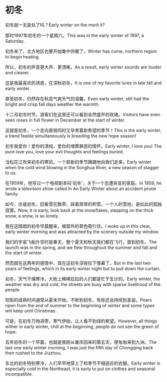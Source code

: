# 初冬

<p><span class="chinese">初冬就一无是处了吗？</span><span class="english">Early winter on the merit it?</span></p>

<p><span class="chinese">那时1997年初冬的一个星期六。</span><span class="english">This was in the early winter of 1997, a Saturday.</span></p>

<p><span class="chinese">初冬来了，北方地区也要开始集中供暖了。</span><span class="english">Winter has come, northern region to begin heating.</span></p>

<p><span class="chinese">所以，初冬的声音更大声、更清晰。</span><span class="english">As a result, early winter sounds are louder and clearer.</span></p>

<p><span class="chinese">这是我最喜欢的诱惑，在深秋初冬。</span><span class="english">It is one of my favorite lures in late fall and early winter.</span></p>

<p><span class="chinese">甚至初冬，仍然存在秋高气爽天气的温馨。</span><span class="english">Even early winter, still had the bright and crisp fall days weather the warmth.</span></p>

<p><span class="chinese">十二月初冬时节，游客们在这里还可以看到全然盛开的玫瑰。</span><span class="english">Visitors have even seen roses in full flower in December at the start of winter.</span></p>

<p><span class="chinese">这就是初冬，一个走向衰弱同时又孕育着新希望的季节！</span><span class="english">This is the early winter, a trend feeble simultaneously is breeding the new hope season!</span></p>

<p><span class="chinese">初冬我爱你！爱你的清纯，爱你的埋葬罪恶的情怀。</span><span class="english">Early winter, I love you! The pure love you, love your evil thoughts and feelings buried.</span></p>

<p><span class="chinese">当松花江吹来初冬的寒风，一个崭新的季节蹒跚地向我们走来。</span><span class="english">Early winter when the cold wind blowing in the Songhua River, a new season of stagger to us.</span></p>

<p><span class="chinese">在1959年，他写过一个电视剧本叫'初冬'，关于一个忽遭突变的家庭。</span><span class="english">In 1959, he wrote a television show called In An Early Winter about an accident prone family.</span></p>

<p><span class="chinese">如今，亦是初冬，回看雪花飘零，踩着厚厚的积雪，一个人的雪地，是如此的孤独寂寞。</span><span class="english">Now, it is early, look back at the snowflakes, stepping on the thick snow, a snow, is so lonely.</span></p>

<p><span class="chinese">我在这晴朗的初冬早晨醒来，被窗外的景色吸引住。</span><span class="english">I woke up in this clear, early winter morning and was attracted by the scenery outside my window.</span></p>

<p><span class="chinese">我们的宇宙飞船升空时是春天，整个夏天和秋天我们都在飞行，直到初冬。</span><span class="english">The launch was in the spring, and we flew throughout the summer and fall and the start of winter.</span></p>

<p><span class="chinese">然而就在这两年的感情中，其在这初冬深夜拉下惟幕了。</span><span class="english">But in the last two years of feelings, which in its early winter night but to pull down the curtain.</span></p>

<p><span class="chinese">初冬，天气干燥寒冷，大街上稀稀拉拉的人们都是忙于生计的。</span><span class="english">Early winter, the weather was dry and cold, the streets are busy with sparse livelihood of the people.</span></p>

<p><span class="chinese">阳梨的成熟时间通常从夏末开始，不断到初冬，有些还会持续到圣诞。</span><span class="english">Pears ripen from the end of summer to the beginning of winter and some types will keep until Christmas.</span></p>

<p><span class="chinese">可是，在初冬万物凋零，寒气伊始，让人看不到绿的希望。</span><span class="english">However, all things wither in early winter, chill at the beginning, people do not see the green of hope.</span></p>

<p><span class="chinese">去年初冬的一个早晨，也就是我刚从重庆回来的第五天，便匆匆来到九洲。</span><span class="english">The last one early winter morning, I was just the fifth day of Chongqing back then rushed to the Jiuzhou.</span></p>

<p><span class="chinese">东北的初冬特别寒冷，人们早早地穿上了和季节不相适应的衣服。</span><span class="english">Early winter is especially cold in the Northeast, it is early to put on clothes and seasonal incompatible.</span></p>

